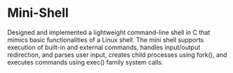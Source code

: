 # Mini-Shell
Designed and implemented a lightweight command-line shell in C that mimics basic  functionalities of a Linux shell. The mini shell supports execution of built-in and external commands,  handles input/output redirection, and  parses user input, creates child processes using fork(), and  executes commands using exec() family system calls. 
